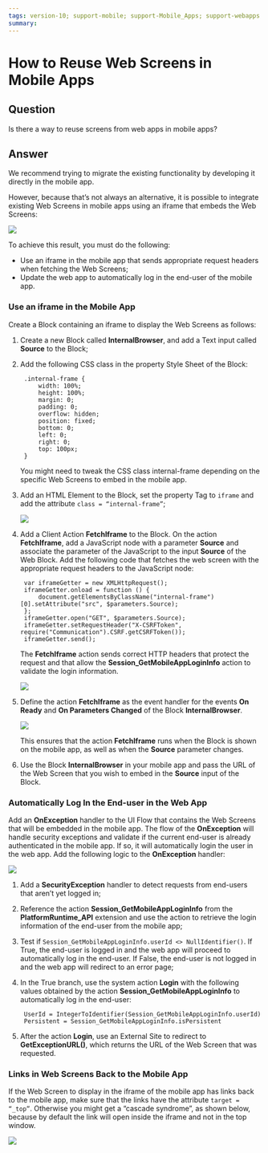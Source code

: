 ```yaml
---
tags: version-10; support-mobile; support-Mobile_Apps; support-webapps
summary: 
---
```


# How to Reuse Web Screens in Mobile Apps

## Question

Is there a way to reuse screens from web apps in mobile apps?

## Answer

We recommend trying to migrate the existing functionality by developing it directly in the mobile app.

However, because that’s not always an alternative, it is possible to integrate existing Web Screens in mobile apps using an iframe that embeds the Web Screens:

![](images/Embed_Web_Screens_in_Mobile_Apps.png)

To achieve this result, you must do the following:

* Use an iframe in the mobile app that sends appropriate request headers when fetching the Web Screens; 
* Update the web app to automatically log in the end-user of the mobile app. 

### Use an iframe in the Mobile App

Create a Block containing an iframe to display the Web Screens as follows:

1. Create a new Block called **InternalBrowser**, and add a Text input called **Source** to the Block; 
2. Add the following CSS class in the property Style Sheet of the Block: 

    
        .internal-frame {
            width: 100%;
            height: 100%;
            margin: 0;
            padding: 0;
            overflow: hidden;
            position: fixed;
            bottom: 0;
            left: 0;
            right: 0;
            top: 100px;
        }
    

    You might need to tweak the CSS class internal-frame depending on the specific Web Screens to embed in the mobile app.

3. Add an HTML Element to the Block, set the property Tag to `iframe` and add the attribute `class = “internal-frame”`; 

    ![](images/HTML_Element.png)

4. Add a Client Action **FetchIframe** to the Block. On the action **FetchIframe**, add a JavaScript node with a parameter **Source** and associate the parameter of the JavaScript to the input **Source** of the Web Block. Add the following code that fetches the web screen with the appropriate request headers to the JavaScript node: 


        var iframeGetter = new XMLHttpRequest();
        iframeGetter.onload = function () {
            document.getElementsByClassName("internal-frame")[0].setAttribute("src", $parameters.Source);
        };
        iframeGetter.open("GET", $parameters.Source);
        iframeGetter.setRequestHeader("X-CSRFToken", require("Communication").CSRF.getCSRFToken());
        iframeGetter.send();


    The **FetchIframe** action sends correct HTTP headers that protect the request and that allow the **Session_GetMobileAppLoginInfo** action to validate the login information.

    ![](images/FetchIframe_Action.png)

5. Define the action **FetchIframe** as the event handler for the events **On Ready** and **On Parameters Changed** of the Block **InternalBrowser**. 

    ![](images/InternalBrowser_Block_Events.png)

    This ensures that the action **FetchIframe** runs when the Block is shown on the mobile app, as well as when the **Source** parameter changes.

6. Use the Block **InternalBrowser** in your mobile app and pass the URL of the Web Screen that you wish to embed in the **Source** input of the Block. 

### Automatically Log In the End-user in the Web App

Add an **OnException** handler to the UI Flow that contains the Web Screens that will be embedded in the mobile app. The flow of the **OnException** will handle security exceptions and validate if the current end-user is already authenticated in the mobile app. If so, it will automatically login the user in the web app. Add the following logic to the **OnException** handler:

![](images/OnException_Handler.png)

1. Add a **SecurityException** handler to detect requests from end-users that aren’t yet logged in; 
2. Reference the action **Session\_GetMobileAppLoginInfo** from the **PlatformRuntime\_API** extension and use the action to retrieve the login information of the end-user from the mobile app; 
3. Test if `Session_GetMobileAppLoginInfo.userId <> NullIdentifier()`. If True, the end-user is logged in and the web app will proceed to automatically log in the end-user. If False, the end-user is not logged in and the web app will redirect to an error page; 
4. In the True branch, use the system action **Login** with the following values obtained by the action **Session\_GetMobileAppLoginInfo** to automatically log in the end-user: 
  

        UserId = IntegerToIdentifier(Session_GetMobileAppLoginInfo.userId)
        Persistent = Session_GetMobileAppLoginInfo.isPersistent


5. After the action **Login**, use an External Site to redirect to **GetExceptionURL()**, which returns the URL of the Web Screen that was requested. 

### Links in Web Screens Back to the Mobile App

If the Web Screen to display in the iframe of the mobile app has links back to the mobile app, make sure that the links have the attribute `target = “_top”`. Otherwise you might get a “cascade syndrome”, as shown below, because by default the link will open inside the iframe and not in the top window.

![](images/Cascade_Syndrome.png)
